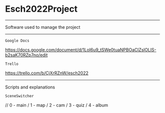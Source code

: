 # Esch2022Project

____________________________________
Software used to manage the project
____________________________________

	Google Docs
https://docs.google.com/document/d/1LoI6u9_tSWe0tuaNPBOaClZslOLIS-b2saK70RZp7no/edit

	Trello
https://trello.com/b/CjXrRZnW/esch2022



____________________________________
Scripts and explanations

	SceneSwitcher
// 0 - main / 1 - map / 2 - cam / 3 - quiz / 4 - album
